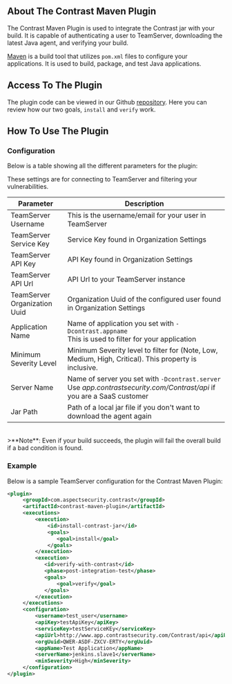 <!--
title: "Contrast Maven Plugin"
description: "Sample Maven build plugin using the Contrast Java SDK"
tags: "tools Maven SDK Integration Java"
-->

## About The Contrast Maven Plugin

The Contrast Maven Plugin is used to integrate the Contrast jar with your build. It is capable of authenticating a user to TeamServer, downloading the latest Java agent, and verifying your build.

[Maven](https://maven.apache.org/) is a build tool that utilizes `pom.xml` files to configure your applications. It is used to build, package, and test Java applications.

## Access To The Plugin

The plugin code can be viewed in our Github [repository](https://github.com/Contrast-Security-OSS/contrast-maven-plugin). Here you can review how our two goals, `install` and `verify` work.

<!-- The plugin can be found here on the Maven repository. -->

## How To Use The Plugin

### Configuration

Below is a table showing all the different parameters for the plugin:

These settings are for connecting to TeamServer and filtering your vulnerabilities.

| Parameter                    | Description                                             |
|------------------------------|---------------------------------------------------------|
| TeamServer Username          | This is the username/email for your user in TeamServer |
| TeamServer Service Key       | Service Key found in Organization Settings             |
| TeamServer API Key           | API Key found in Organization Settings                 |
| TeamServer API Url           | API Url to your TeamServer instance                    |
| TeamServer Organization Uuid | Organization Uuid of the configured user found in Organization Settings |
| Application Name             | Name of application you set with ```-Dcontrast.appname``` <BR> This is used to filter for your application |
| Minimum Severity Level       | Minimum Severity level to filter for (Note, Low, Medium, High, Critical). This property is inclusive. |
| Server Name                  | Name of server you set with ```-Dcontrast.server``` <BR> Use *app.contrastsecurity.com/Contrast/api* if you are a SaaS customer |
| Jar Path                     | Path of a local jar file if you don't want to download the agent again                  |
<BR>
>**Note**: Even if your build succeeds, the plugin will fail the overall build if a bad condition is found.

### Example

Below is a sample TeamServer configuration for the Contrast Maven Plugin:

```xml
<plugin>
     <groupId>com.aspectsecurity.contrast</groupId>
     <artifactId>contrast-maven-plugin</artifactId>
     <executions>
         <execution>
             <id>install-contrast-jar</id>
             <goals>
                <goal>install</goal>
             </goals>
         </execution>
         <execution>
            <id>verify-with-contrast</id>
            <phase>post-integration-test</phase>
            <goals>
                <goal>verify</goal>
            </goals>
         </execution>
     </executions>
     <configuration>
         <username>test_user</username>
         <apiKey>testApiKey</apiKey>
         <serviceKey>testServiceKEy</serviceKey>
         <apiUrl>http://www.app.contrastsecurity.com/Contrast/api</apiUrl>
         <orgUuid>QWER-ASDF-ZXCV-ERTY</orgUuid>
         <appName>Test Application</appName>
         <serverName>jenkins.slave1</serverName>
         <minSeverity>High</minSeverity>
     </configuration>
</plugin>
```
